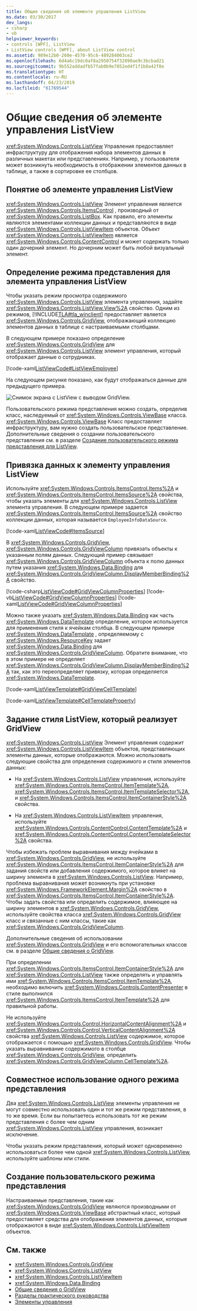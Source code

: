 ```yaml
---
title: Общие сведения об элементе управления ListView
ms.date: 03/30/2017
dev_langs:
- csharp
- vb
helpviewer_keywords:
- controls [WPF], ListView
- ListView controls [WPF], about ListView control
ms.assetid: 989e12b0-260e-4570-95c6-489284003ce2
ms.openlocfilehash: 6d4a6c19dc0af8a2950754f32890ae9c3bcbad21
ms.sourcegitcommit: 9b552addadfb57fab0b9e7852ed4f1f1b8a42f8e
ms.translationtype: HT
ms.contentlocale: ru-RU
ms.lasthandoff: 04/23/2019
ms.locfileid: "61769544"
---
```

# <a name="listview-overview"></a>Общие сведения об элементе управления ListView
<xref:System.Windows.Controls.ListView> Управления предоставляет инфраструктуру для отображения набора элементов данных в различных макетах или представлениях. Например, у пользователя может возникнуть необходимость в отображении элементов данных в таблице, а также в сортировке ее столбцов.  

<a name="WhatisaListView"></a>   
## <a name="what-is-a-listview"></a>Понятие об элементе управления ListView  
 <xref:System.Windows.Controls.ListView> Элемент управления является <xref:System.Windows.Controls.ItemsControl> , производный от <xref:System.Windows.Controls.ListBox>. Как правило, его элементы являются элементами коллекции данных и представляются в виде <xref:System.Windows.Controls.ListViewItem> объектов. Объект <xref:System.Windows.Controls.ListViewItem> является <xref:System.Windows.Controls.ContentControl> и может содержать только один дочерний элемент. Но дочерним может быть любой визуальный элемент.  
  
<a name="DefiningaListViewView"></a>   
## <a name="defining-a-view-mode-for-a-listview"></a>Определение режима представления для элемента управления ListView  
 Чтобы указать режим просмотра содержимого <xref:System.Windows.Controls.ListView> элемента управления, задайте <xref:System.Windows.Controls.ListView.View%2A> свойство. Одним из режимов, [!INCLUDE[TLA#tla_winclient](../../../../includes/tlasharptla-winclient-md.md)] предоставляет является <xref:System.Windows.Controls.GridView>, отображающий коллекцию элементов данных в таблице с настраиваемыми столбцами.  
  
 В следующем примере показано определение <xref:System.Windows.Controls.GridView> для <xref:System.Windows.Controls.ListView> элемент управления, который отображает данные о сотрудниках.  
  
 [!code-xaml[ListViewCode#ListViewEmployee](~/samples/snippets/csharp/VS_Snippets_Wpf/ListViewCode/CSharp/Window1.xaml#listviewemployee)]  
  
 На следующем рисунке показано, как будут отображаться данные для предыдущего примера.  
  
 ![Снимок экрана с ListView с выводом GridView.](./media/gridview-overview/listview-gridview-output.jpg)  
  
 Пользовательского режима представления можно создать, определив класс, наследуемый от <xref:System.Windows.Controls.ViewBase> класса. <xref:System.Windows.Controls.ViewBase> Класс предоставляет инфраструктуру, вам нужно создать пользовательское представление. Дополнительные сведения о создании пользовательского представления см. в разделе [Создание пользовательского режима представления для ListView](how-to-create-a-custom-view-mode-for-a-listview.md).  
  
<a name="BindingDatatoaListView"></a>   
## <a name="binding-data-to-a-listview"></a>Привязка данных к элементу управления ListView  
 Используйте <xref:System.Windows.Controls.ItemsControl.Items%2A> и <xref:System.Windows.Controls.ItemsControl.ItemsSource%2A> свойства, чтобы указать элементы для <xref:System.Windows.Controls.ListView> элемента управления. В следующем примере задается <xref:System.Windows.Controls.ItemsControl.ItemsSource%2A> свойство коллекции данных, которая называется `EmployeeInfoDataSource`.  
  
 [!code-xaml[ListViewCode#ItemsSource](~/samples/snippets/csharp/VS_Snippets_Wpf/ListViewCode/CSharp/Window1.xaml#itemssource)]  
  
 В <xref:System.Windows.Controls.GridView>, <xref:System.Windows.Controls.GridViewColumn> привязать объекты к указанным полям данных. Следующий пример связывает <xref:System.Windows.Controls.GridViewColumn> объекта к полю данных путем указания <xref:System.Windows.Data.Binding> для <xref:System.Windows.Controls.GridViewColumn.DisplayMemberBinding%2A> свойство.  
  
 [!code-csharp[ListViewCode#GridViewColumnProperties](~/samples/snippets/csharp/VS_Snippets_Wpf/ListViewCode/CSharp/Window1.xaml.cs#gridviewcolumnproperties)]
 [!code-vb[ListViewCode#GridViewColumnProperties](~/samples/snippets/visualbasic/VS_Snippets_Wpf/ListViewCode/visualbasic/window1.xaml.vb#gridviewcolumnproperties)]
 [!code-xaml[ListViewCode#GridViewColumnProperties](~/samples/snippets/csharp/VS_Snippets_Wpf/ListViewCode/CSharp/Window1.xaml#gridviewcolumnproperties)]  
  
 Можно также указать <xref:System.Windows.Data.Binding> как часть <xref:System.Windows.DataTemplate> определение, которое используется для применения стиля к ячейкам столбца. В следующем примере <xref:System.Windows.DataTemplate> , определяемому с <xref:System.Windows.ResourceKey> задает <xref:System.Windows.Data.Binding> для <xref:System.Windows.Controls.GridViewColumn>. Обратите внимание, что в этом примере не определяет <xref:System.Windows.Controls.GridViewColumn.DisplayMemberBinding%2A> так, как это переопределяет привязку, которая определяется <xref:System.Windows.DataTemplate>.  
  
 [!code-xaml[ListViewTemplate#GridViewCellTemplate](~/samples/snippets/csharp/VS_Snippets_Wpf/ListViewTemplate/CS/window1.xaml#gridviewcelltemplate)]  
  
 [!code-xaml[ListViewTemplate#CellTemplateProperty](~/samples/snippets/csharp/VS_Snippets_Wpf/ListViewTemplate/CS/window1.xaml#celltemplateproperty)]  
  
<a name="StylingaListView"></a>   
## <a name="styling-a-listview-that-implements-a-gridview"></a>Задание стиля ListView, который реализует GridView  
 <xref:System.Windows.Controls.ListView> Элемент управления содержит <xref:System.Windows.Controls.ListViewItem> объектов, представляющих элементы данных, которые отображаются. Можно использовать следующие свойства для определения содержимого и стиля элементов данных:  
  
- На <xref:System.Windows.Controls.ListView> управления, используйте <xref:System.Windows.Controls.ItemsControl.ItemTemplate%2A>, <xref:System.Windows.Controls.ItemsControl.ItemTemplateSelector%2A>, и <xref:System.Windows.Controls.ItemsControl.ItemContainerStyle%2A> свойства.  
  
- На <xref:System.Windows.Controls.ListViewItem> управления, используйте <xref:System.Windows.Controls.ContentControl.ContentTemplate%2A> и <xref:System.Windows.Controls.ContentControl.ContentTemplateSelector%2A> свойства.  
  
 Чтобы избежать проблем выравнивания между ячейками в <xref:System.Windows.Controls.GridView>, не используйте <xref:System.Windows.Controls.ItemsControl.ItemContainerStyle%2A> для задания свойств или добавления содержимого, которое влияет на ширину элемента в <xref:System.Windows.Controls.ListView>. Например, проблема выравнивания может возникнуть при установке <xref:System.Windows.FrameworkElement.Margin%2A> свойство в <xref:System.Windows.Controls.ItemsControl.ItemContainerStyle%2A>. Чтобы задать свойства или определить содержимое, влияющее на ширину элементов в <xref:System.Windows.Controls.GridView>, используйте свойства класса <xref:System.Windows.Controls.GridView> класс и связанные с ним классы, такие как <xref:System.Windows.Controls.GridViewColumn>.  
  
 Дополнительные сведения об использовании <xref:System.Windows.Controls.GridView> и его вспомогательных классов см. в разделе [Общие сведения о GridView](gridview-overview.md).  
  
 При определении <xref:System.Windows.Controls.ItemsControl.ItemContainerStyle%2A> для <xref:System.Windows.Controls.ListView> также определять и управлять ими <xref:System.Windows.Controls.ItemsControl.ItemTemplate%2A>, необходимо включить <xref:System.Windows.Controls.ContentPresenter> в стиле выполнился <xref:System.Windows.Controls.ItemsControl.ItemTemplate%2A> для правильной работы.  
  
 Не используйте <xref:System.Windows.Controls.Control.HorizontalContentAlignment%2A> и <xref:System.Windows.Controls.Control.VerticalContentAlignment%2A> свойства <xref:System.Windows.Controls.ListView> содержимое, которое отображается с помощью <xref:System.Windows.Controls.GridView>. Чтобы указать выравнивание содержимого в столбце <xref:System.Windows.Controls.GridView>, определить <xref:System.Windows.Controls.GridViewColumn.CellTemplate%2A>.  
  
<a name="UsingtheSameViewMoreThanOnce"></a>   
## <a name="sharing-the-same-view-mode"></a>Совместное использование одного режима представления  
 Два <xref:System.Windows.Controls.ListView> элементы управления не могут совместно использовать один и тот же режим представления, в то же время. Если вы попытаетесь использовать тот же режим представления с более чем одним <xref:System.Windows.Controls.ListView> управления, возникает исключение.  
  
 Чтобы указать режим представления, который может одновременно использоваться более чем одной <xref:System.Windows.Controls.ListView>, используйте шаблоны или стили.
  
<a name="CreatingaCustomView"></a>   
## <a name="creating-a-custom-view-mode"></a>Создание пользовательского режима представления  
 Настраиваемые представления, такие как <xref:System.Windows.Controls.GridView> являются производными от <xref:System.Windows.Controls.ViewBase> абстрактный класс, который предоставляет средства для отображения элементов данных, которые отображаются в виде <xref:System.Windows.Controls.ListViewItem> объектов.    
  
## <a name="see-also"></a>См. также

- <xref:System.Windows.Controls.GridView>
- <xref:System.Windows.Controls.ListView>
- <xref:System.Windows.Controls.ListViewItem>
- <xref:System.Windows.Data.Binding>
- [Общие сведения о GridView](gridview-overview.md)
- [Разделы практического руководства](listview-how-to-topics.md)
- [Элементы управления](../advanced/optimizing-performance-controls.md)
